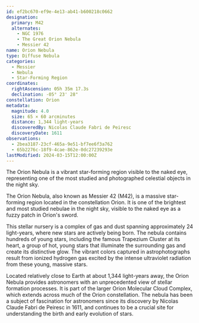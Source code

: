 ```yaml
---
id: ef2bc670-ef9e-4e13-ab41-b600218c0662
designation:
  primary: M42
  alternates:
    - NGC 1976
    - The Great Orion Nebula
    - Messier 42
name: Orion Nebula
type: Diffuse Nebula
categories:
  - Messier
  - Nebula
  - Star-Forming Region
coordinates:
  rightAscension: 05h 35m 17.3s
  declination: -05° 23' 28"
constellation: Orion
metadata:
  magnitude: 4.0
  size: 65 × 60 arcminutes
  distance: 1,344 light-years
  discoveredBy: Nicolas Claude Fabri de Peiresc
  discoveryDate: 1611
observations:
  - 2bea3187-23cf-465a-9e51-bf7ee6f3a762
  - 65b2276c-18f9-4cae-862e-0dc27239293e
lastModified: 2024-03-15T12:00:00Z
---
```

The Orion Nebula is a vibrant star-forming region visible to the naked eye, representing one of the most studied and photographed celestial objects in the night sky.

The Orion Nebula, also known as Messier 42 (M42), is a massive star-forming region located in the constellation Orion. It is one of the brightest and most studied nebulae in the night sky, visible to the naked eye as a fuzzy patch in Orion's sword.

This stellar nursery is a complex of gas and dust spanning approximately 24 light-years, where new stars are actively being born. The nebula contains hundreds of young stars, including the famous Trapezium Cluster at its heart, a group of hot, young stars that illuminate the surrounding gas and create its distinctive glow. The vibrant colors captured in astrophotographs result from ionized hydrogen gas excited by the intense ultraviolet radiation from these young, massive stars.

Located relatively close to Earth at about 1,344 light-years away, the Orion Nebula provides astronomers with an unprecedented view of stellar formation processes. It is part of the larger Orion Molecular Cloud Complex, which extends across much of the Orion constellation. The nebula has been a subject of fascination for astronomers since its discovery by Nicolas Claude Fabri de Peiresc in 1611, and continues to be a crucial site for understanding the birth and early evolution of stars.